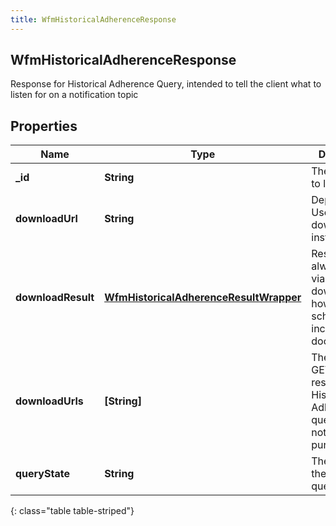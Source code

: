 ```yaml
---
title: WfmHistoricalAdherenceResponse
---
```

## WfmHistoricalAdherenceResponse
Response for Historical Adherence Query, intended to tell the client what to listen for on a notification topic

## Properties

|Name | Type | Description | Notes|
|------------ | ------------- | ------------- | -------------|
| **_id** | **String** | The query ID to listen for | [optional] |
| **downloadUrl** | **String** | Deprecated. Use downloadUrls instead. | [optional] |
| **downloadResult** | [**WfmHistoricalAdherenceResultWrapper**](WfmHistoricalAdherenceResultWrapper.html) | Result will always come via downloadUrls; however the schema is included for documentation | [optional] |
| **downloadUrls** | **[String]** | The uri list to GET the results of the Historical Adherence query. For notification purposes only | [optional] |
| **queryState** | **String** | The state of the adherence query | [optional] |
{: class="table table-striped"}


